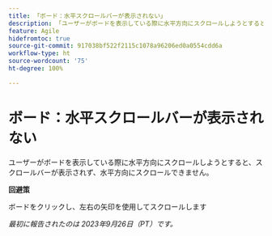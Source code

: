 ```yaml
---
title: 「ボード：水平スクロールバーが表示されない」
description: 「ユーザーがボードを表示している際に水平方向にスクロールしようとすると、スクロールバーが表示されず、水平方向にスクロールできません。」
feature: Agile
hidefromtoc: true
source-git-commit: 917038bf522f2115c1078a96206ed0a0554cdd6a
workflow-type: ht
source-wordcount: '75'
ht-degree: 100%

---
```



# ボード：水平スクロールバーが表示されない

<!--Reopened Sept 26, 2023-->

ユーザーがボードを表示している際に水平方向にスクロールしようとすると、スクロールバーが表示されず、水平方向にスクロールできません。

**回避策**

ボードをクリックし、左右の矢印を使用してスクロールします

_最初に報告されたのは 2023年9月26日（PT）です。_

